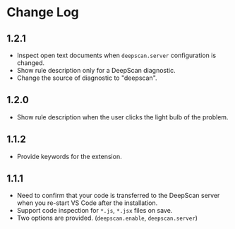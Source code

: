 # Change Log

## 1.2.1

- Inspect open text documents when `deepscan.server` configuration is changed.
- Show rule description only for a DeepScan diagnostic.
- Change the source of diagnostic to "deepscan".

## 1.2.0

- Show rule description when the user clicks the light bulb of the problem.

## 1.1.2

- Provide keywords for the extension.

## 1.1.1

- Need to confirm that your code is transferred to the DeepScan server when you re-start VS Code after the installation.
- Support code inspection for `*.js`, `*.jsx` files on save.
- Two options are provided. (`deepscan.enable`, `deepscan.server`)
